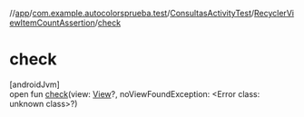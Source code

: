 //[app](../../../../index.md)/[com.example.autocolorsprueba.test](../../index.md)/[ConsultasActivityTest](../index.md)/[RecyclerViewItemCountAssertion](index.md)/[check](check.md)

# check

[androidJvm]\
open fun [check](check.md)(view: [View](https://developer.android.com/reference/kotlin/android/view/View.html)?, noViewFoundException: &lt;Error class: unknown class&gt;?)

